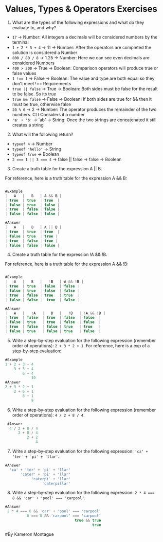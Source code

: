# Values, Types & Operators Exercises

1. What are the types of the following expressions and what do they evaluate to, and why?
* `17` -> Number: All integers a decimals will be considered numbers by the terminal
* `1 + 2 * 3 + 4` -> 11 -> Number: After the operators are completed the solution is considered a Number
* `800 / 80 / 8` -> 1.25 -> Number: Here we can see even decimals are considered Numbers
* `400 > 200` -> True -> Boolean: Comparison operators will produce true or false values
* `1 !== 1` -> False -> Boolean: The value and type are both equal so they don't meet !== Requirements
* `true || false` -> True -> Boolean: Both sides must be false for the result to be false. So its true
* `true && false` -> False -> Boolean: If both sides are true for && then it must be true, otherwise false
* `20 % 6` -> 2 -> Number: The operator produces the remainder of the two numbers. CLI Considers it a number
* `'a' + 'b'` -> 'ab' -> String: Once the two strings are concatenated it still creates a string

2. What will the following return?
* `typeof 4` -> Number
*  `typeof 'hello'` -> String
*  `typeof true` -> Boolean
* `2 === 1 || 3 === 4` -> false || false -> false -> Boolean

3. Create a truth table for the expression A || B.

For reference, here is a truth table for the expression A && B:

``` js

#Example
|   A   |   B   | A && B |
| true  | true  | true  |
| false | true  | false |
| true  | false | false |
| false | false | false |

#Answer
|   A   |   B   | A || B |
| true  | true  | true  |
| false | true  | true |
| true  | false | true |
| false | false | false |

```
4. Create a truth table for the expression !A && !B.

For reference, here is a truth table for the expression A && !B:

``` js

#Example
|   A   |   B   |   !B   | A && !B |
| true  | true  | false  | false |
| false | true  | false  | false |
| true  | false | true   | true  |
| false | false |  true  | false |

#Answer
|   A   |   !A   |   B   |   !B   | !A && !B |
| true  | false  | true  | false  | false  |
| false | true   | true  | false  | false  |
| true  | false  | false | true   | true   |
| false | true   | false | true   | false  |

```
5. Write a step-by-step evaluation for the following expression (remember order of operations): `2 + 3 * 2 + 1`.
  For reference, here is a exp of a step-by-step evaluation:

  ```js
#Example
  1 + 2 + 3 + 4
      3 + 3 + 4
          6 + 4
              10
#Answer
  2 + 3 * 2 + 1
      2 + 6 + 1
          8 + 1
              9              
  ```

 6. Write a step-by-step evaluation for the following expression (remember order of operations): `4 / 2 + 8 / 4`.

```js
 #Answer
  4 / 2 + 8 / 4
      2 + 8 / 4
          2 + 2
              4

 ```

 7. Write a step-by-step evaluation for the following expression: `'ca' + 'ter' + 'pi' + 'llar'`.

```js
#Answer
  'ca' + 'ter' + 'pi' + 'llar'
       'cater' + 'pi' + 'llar'
            'caterpi' + 'llar'
                 'caterpillar'
```


 8. Write a step-by-step evaluation for the following expression: `2 * 4 === 8 && 'car' + 'pool' === 'carpool'`.

 ```js
 #Answer
  2 * 4 === 8 && 'car' + 'pool' === 'carpool'
           8 === 8 && 'carpool' === 'carpool'
                                 true && true
                                         true
 ```

 #By Kameron Montague
